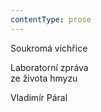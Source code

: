 ```yaml
---
contentType: prose
---
```


Soukromá vichřice

Laboratorní zpráva  
ze života hmyzu

Vladimír Páral
